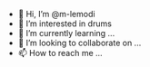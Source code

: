 - 👋 Hi, I’m @m-lemodi
- 👀 I’m interested in drums
- 🌱 I’m currently learning ...
- 💞️ I’m looking to collaborate on ...
- 📫 How to reach me ...

<!---
m-lemodi/m-lemodi is a ✨ special ✨ repository because its `README.md` (this file) appears on your GitHub profile.
You can click the Preview link to take a look at your changes.
--->

